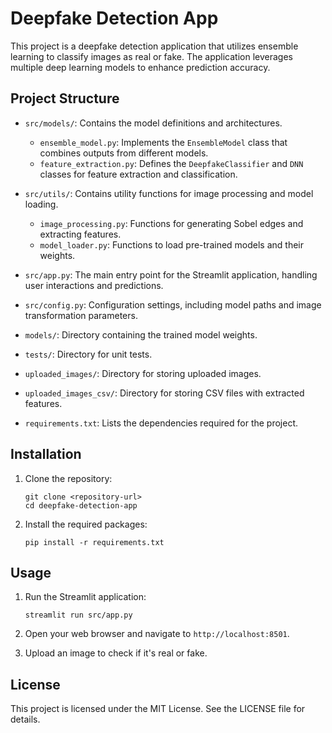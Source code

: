 # Deepfake Detection App

This project is a deepfake detection application that utilizes ensemble learning to classify images as real or fake. The application leverages multiple deep learning models to enhance prediction accuracy.

## Project Structure

- `src/models/`: Contains the model definitions and architectures.
  - `ensemble_model.py`: Implements the `EnsembleModel` class that combines outputs from different models.
  - `feature_extraction.py`: Defines the `DeepfakeClassifier` and `DNN` classes for feature extraction and classification.
  
- `src/utils/`: Contains utility functions for image processing and model loading.
  - `image_processing.py`: Functions for generating Sobel edges and extracting features.
  - `model_loader.py`: Functions to load pre-trained models and their weights.

- `src/app.py`: The main entry point for the Streamlit application, handling user interactions and predictions.

- `src/config.py`: Configuration settings, including model paths and image transformation parameters.

- `models/`: Directory containing the trained model weights.

- `tests/`: Directory for unit tests.

- `uploaded_images/`: Directory for storing uploaded images.

- `uploaded_images_csv/`: Directory for storing CSV files with extracted features.

- `requirements.txt`: Lists the dependencies required for the project.

## Installation

1. Clone the repository:
   ```
   git clone <repository-url>
   cd deepfake-detection-app
   ```

2. Install the required packages:
   ```
   pip install -r requirements.txt
   ```

## Usage

1. Run the Streamlit application:
   ```
   streamlit run src/app.py
   ```

2. Open your web browser and navigate to `http://localhost:8501`.

3. Upload an image to check if it's real or fake.

## License

This project is licensed under the MIT License. See the LICENSE file for details.